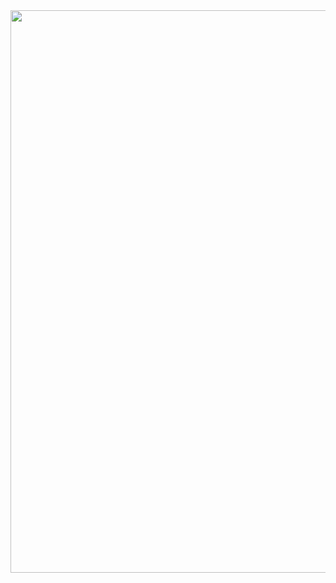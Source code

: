 <div id="header" align="center">
  <img src="https://i.giphy.com/media/v1.Y2lkPTc5MGI3NjExMXp5d3FrMHFycmlldDhpemZpZ3FrNGsxbjBjajJyNjByMmcxMjhodyZlcD12MV9pbnRlcm5hbF9naWZfYnlfaWQmY3Q9Zw/12B39IawiNS7QI/giphy.gif" width="900"/>
</div>
